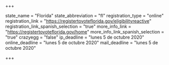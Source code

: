 +++

state_name = "Florida"
state_abbreviation = "fl"
registration_type = "online"
registration_link = "https://registertovoteflorida.gov/eligibilityreactive"
registration_link_spanish_selection = "true"
more_info_link = "https://registertovoteflorida.gov/home"
more_info_link_spanish_selection = "true"
crazyegg = "false"
ip_deadline = "lunes 5 de octubre 2020"
online_deadline = "lunes 5 de octubre 2020"
mail_deadline = "lunes 5 de octubre 2020"

+++